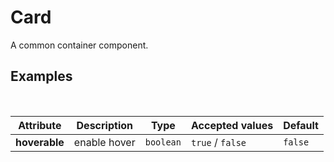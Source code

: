 # Card
A common container component.

## Examples

<ex-code name="ex-card-normal"/></ex-code>
<br/>
<ex-code name="ex-card-hoverable"></ex-code>

<ex-footer edit-link="https://github.com/zeit-ui/vue/edit/master/docs/zh-cn/components/card.md">

| Attribute | Description | Type | Accepted values | Default
| ---------- | ---------- | ---- |  -------------- | ------ |
| **hoverable** | enable hover | `boolean` | `true` / `false` | `false` |

</ex-footer>
